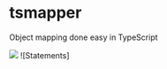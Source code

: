 # tsmapper

Object mapping done easy in TypeScript

<p>
    <img src="https://img.shields.io/github/workflow/status/smardev-inc/tsmapper/Continuous%20Integration" />
    ![Statements]
</p>
